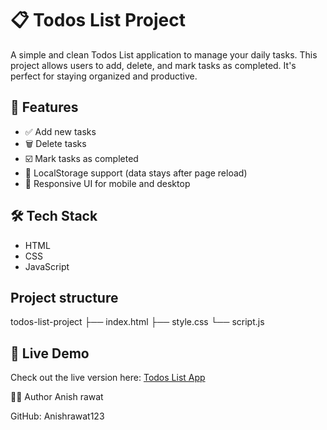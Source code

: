 # 📋 Todos List Project

A simple and clean Todos List application to manage your daily tasks. This project allows users to add, delete, and mark tasks as completed. It's perfect for staying organized and productive.

## 🌟 Features

- ✅ Add new tasks
- 🗑️ Delete tasks
- ☑️ Mark tasks as completed
- 💾 LocalStorage support (data stays after page reload)
- 📱 Responsive UI for mobile and desktop

## 🛠️ Tech Stack

- HTML
- CSS
- JavaScript 

## Project structure
todos-list-project
├── index.html
├── style.css
└── script.js

## 🔗 Live Demo

Check out the live version here: [Todos List App](http://127.0.0.1:3002/index.html)

🙋‍♂️ Author
Anish rawat 

GitHub: Anishrawat123


